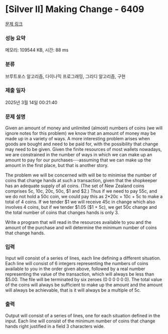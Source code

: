 # [Silver II] Making Change - 6409 

[문제 링크](https://www.acmicpc.net/problem/6409) 

### 성능 요약

메모리: 109544 KB, 시간: 88 ms

### 분류

브루트포스 알고리즘, 다이나믹 프로그래밍, 그리디 알고리즘, 구현

### 제출 일자

2025년 3월 14일 00:21:40

### 문제 설명

<p>Given an amount of money and unlimited (almost) numbers of coins (we will ignore notes for this problem) we know that an amount of money may be made up in a variety of ways. A more interesting problem arises when goods are bought and need to be paid for, with the possibility that change may need to be given. Given the finite resources of most wallets nowadays, we are constrained in the number of ways in which we can make up an amount to pay for our purchases---assuming that we can make up the amount in the first place, but that is another story.</p>

<p>The problem we will be concerned with will be to minimise the number of coins that change hands at such a transaction, given that the shopkeeper has an adequate supply of all coins. (The set of New Zealand coins comprises 5c, 10c, 20c, 50c, <span>$</span>1 and <span>$</span>2.) Thus if we need to pay 55c, and we do not hold a 50c coin, we could pay this as 2*20c + 10c + 5c to make a total of 4 coins. If we tender <span>$</span>1 we will receive 45c in change which also involves 4 coins, but if we tender <span>$</span>1.05 (<span>$</span>1 + 5c), we get 50c change and the total number of coins that changes hands is only 3.</p>

<p>Write a program that will read in the resources available to you and the amount of the purchase and will determine the minimum number of coins that change hands.</p>

### 입력 

 <p>Input will consist of a series of lines, each line defining a different situation. Each line will consist of 6 integers representing the numbers of coins available to you in the order given above, followed by a real number representing the value of the transaction, which will always be less than <span>$</span>5.00. The file will be terminated by six zeroes (0 0 0 0 0 0). The total value of the coins will always be sufficient to make up the amount and the amount will always be achievable, that is it will always be a multiple of 5c.</p>

### 출력 

 <p>Output will consist of a series of lines, one for each situation defined in the input. Each line will consist of the minimum number of coins that change hands right justified in a field 3 characters wide.</p>

